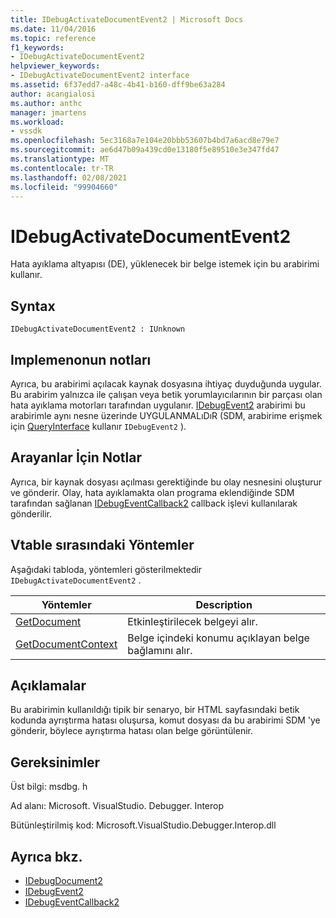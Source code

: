```yaml
---
title: IDebugActivateDocumentEvent2 | Microsoft Docs
ms.date: 11/04/2016
ms.topic: reference
f1_keywords:
- IDebugActivateDocumentEvent2
helpviewer_keywords:
- IDebugActivateDocumentEvent2 interface
ms.assetid: 6f37edd7-a48c-4b41-b160-dff9be63a284
author: acangialosi
ms.author: anthc
manager: jmartens
ms.workload:
- vssdk
ms.openlocfilehash: 5ec3168a7e104e20bbb53607b4bd7a6acd8e79e7
ms.sourcegitcommit: ae6d47b09a439cd0e13180f5e89510e3e347fd47
ms.translationtype: MT
ms.contentlocale: tr-TR
ms.lasthandoff: 02/08/2021
ms.locfileid: "99904660"
---
```

# <a name="idebugactivatedocumentevent2"></a>IDebugActivateDocumentEvent2
Hata ayıklama altyapısı (DE), yüklenecek bir belge istemek için bu arabirimi kullanır.

## <a name="syntax"></a>Syntax

```
IDebugActivateDocumentEvent2 : IUnknown
```

## <a name="notes-for-implementers"></a>Implemenonun notları
 Ayrıca, bu arabirimi açılacak kaynak dosyasına ihtiyaç duyduğunda uygular. Bu arabirim yalnızca ile çalışan veya betik yorumlayıcılarının bir parçası olan hata ayıklama motorları tarafından uygulanır. [IDebugEvent2](../../../extensibility/debugger/reference/idebugevent2.md) arabirimi bu arabirimle aynı nesne üzerinde UYGULANMALıDıR (SDM, arabirime erişmek için [QueryInterface](/cpp/atl/queryinterface) kullanır `IDebugEvent2` ).

## <a name="notes-for-callers"></a>Arayanlar İçin Notlar
 Ayrıca, bir kaynak dosyası açılması gerektiğinde bu olay nesnesini oluşturur ve gönderir. Olay, hata ayıklamakta olan programa eklendiğinde SDM tarafından sağlanan [IDebugEventCallback2](../../../extensibility/debugger/reference/idebugeventcallback2.md) callback işlevi kullanılarak gönderilir.

## <a name="methods-in-vtable-order"></a>Vtable sırasındaki Yöntemler
 Aşağıdaki tabloda, yöntemleri gösterilmektedir `IDebugActivateDocumentEvent2` .

|Yöntemler|Description|
|-------------|-----------------|
|[GetDocument](../../../extensibility/debugger/reference/idebugactivatedocumentevent2-getdocument.md)|Etkinleştirilecek belgeyi alır.|
|[GetDocumentContext](../../../extensibility/debugger/reference/idebugactivatedocumentevent2-getdocumentcontext.md)|Belge içindeki konumu açıklayan belge bağlamını alır.|

## <a name="remarks"></a>Açıklamalar
 Bu arabirimin kullanıldığı tipik bir senaryo, bir HTML sayfasındaki betik kodunda ayrıştırma hatası oluşursa, komut dosyası da bu arabirimi SDM 'ye gönderir, böylece ayrıştırma hatası olan belge görüntülenir.

## <a name="requirements"></a>Gereksinimler
 Üst bilgi: msdbg. h

 Ad alanı: Microsoft. VisualStudio. Debugger. Interop

 Bütünleştirilmiş kod: Microsoft.VisualStudio.Debugger.Interop.dll

## <a name="see-also"></a>Ayrıca bkz.
- [IDebugDocument2](../../../extensibility/debugger/reference/idebugdocument2.md)
- [IDebugEvent2](../../../extensibility/debugger/reference/idebugevent2.md)
- [IDebugEventCallback2](../../../extensibility/debugger/reference/idebugeventcallback2.md)
